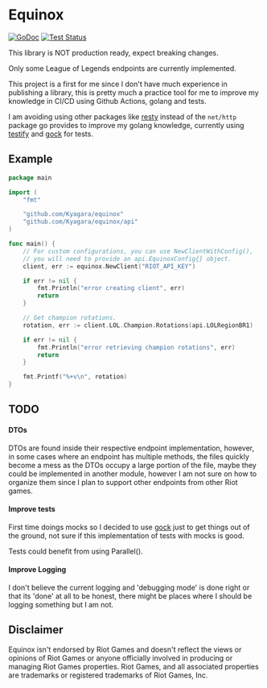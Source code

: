 # Equinox

[![GoDoc](https://img.shields.io/static/v1?label=godoc&message=reference&color=blue)](https://pkg.go.dev/github.com/Kyagara/equinox)
[![Test Status](https://github.com/Kyagara/equinox/workflows/Tests/badge.svg)](https://github.com/Kyagara/equinox/actions?query=workflow%3Atests)

This library is NOT production ready, expect breaking changes.

Only some League of Legends endpoints are currently implemented.

This project is a first for me since I don't have much experience in publishing a library, this is pretty much a practice tool for me to improve my knowledge in CI/CD using Github Actions, golang and tests.

I am avoiding using other packages like [resty](https://github.com/go-resty/resty) instead of the `net/http` package go provides to improve my golang knowledge, currently using [testify](https://github.com/stretchr/testify) and [gock](https://github.com/h2non/gock) for tests.

## Example

```go
package main

import (
	"fmt"

	"github.com/Kyagara/equinox"
	"github.com/Kyagara/equinox/api"
)

func main() {
	// For custom configurations, you can use NewClientWithConfig(),
	// you will need to provide an api.EquinoxConfig{} object.
	client, err := equinox.NewClient("RIOT_API_KEY")

	if err != nil {
		fmt.Println("error creating client", err)
		return
	}

	// Get champion rotations.
	rotation, err := client.LOL.Champion.Rotations(api.LOLRegionBR1)

	if err != nil {
		fmt.Println("error retrieving champion rotations", err)
		return
	}

	fmt.Printf("%+v\n", rotation)
}
```

## TODO

#### DTOs

DTOs are found inside their respective endpoint implementation, however, in some cases where an endpoint has multiple methods, the files quickly become a mess as the DTOs occupy a large portion of the file, maybe they could be implemented in another module, however I am not sure on how to organize them since I plan to support other endpoints from other Riot games.

#### Improve tests

First time doings mocks so I decided to use [gock](https://github.com/h2non/gock) just to get things out of the ground, not sure if this implementation of tests with mocks is good.

Tests could benefit from using Parallel().

#### Improve Logging

I don't believe the current logging and 'debugging mode' is done right or that its 'done' at all to be honest, there might be places where I should be logging something but I am not.

## Disclaimer

Equinox isn't endorsed by Riot Games and doesn't reflect the views or opinions of Riot Games or anyone officially involved in producing or managing Riot Games properties. Riot Games, and all associated properties are trademarks or registered trademarks of Riot Games, Inc.
